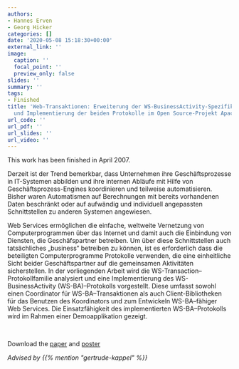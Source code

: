 ```yaml
---
authors:
- Hannes Erven
- Georg Hicker
categories: []
date: '2020-05-08 15:18:30+00:00'
external_link: ''
image:
  caption: ''
  focal_point: ''
  preview_only: false
slides: ''
summary: ''
tags:
- Finished
title: 'Web-Transaktionen: Erweiterung der WS-BusinessActivity-Spezifikation um WS-BusinessActivity–Initiator
  und Implementierung der beiden Protokolle im Open Source-Projekt Apache Kandula'
url_code: ''
url_pdf: ''
url_slides: ''
url_video: ''
---
```


This work has been finished in April 2007.

Derzeit ist der Trend bemerkbar, dass Unternehmen ihre Geschäftsprozesse in IT-Systemen abbilden und ihre internen Abläufe mit Hilfe von Geschäftsprozess-Engines koordinieren und teilweise automatisieren. Bisher waren Automatismen auf Berechnungen mit bereits vorhandenen Daten beschränkt oder auf aufwändig und individuell angepassten Schnittstellen zu anderen Systemen angewiesen.

Web Services ermöglichen die einfache, weltweite Vernetzung von Computerprogrammen über das Internet und damit auch die Einbindung von Diensten, die Geschäfspartner betreiben. Um über diese Schnittstellen auch tatsächliches „business“ betreiben zu können, ist es erforderlich dass die beteiligten Computerprogramme Protokolle verwenden, die eine einheitliche Sicht beider Geschäftspartner auf die gemeinsamen Aktivitäten sicherstellen. In der vorliegenden Arbeit wird die WS-Transaction–Protokollfamilie analysiert und eine Implementierung des WS-BusinessActivity (WS-BA)–Protokolls vorgestellt. Diese umfasst sowohl einen Coordinator für WS-BA–Transaktionen als auch Client-Bibliotheken für das Benutzen des Koordinators und zum Entwickeln WS-BA–fähiger Web Services. Die Einsatzfähigkeit des implementierten WS-BA–Protokolls wird im Rahmen einer Demoapplikation gezeigt.

&nbsp;

 Download the [paper](https://www.big.tuwien.ac.at/app/uploads/2016/10/Erven_Hicker_paper.pdf) and [poster](https://www.big.tuwien.ac.at/app/uploads/2016/10/Erven_Hicker_poster.pdf)

*Advised by {{% mention "gertrude-kappel" %}}*